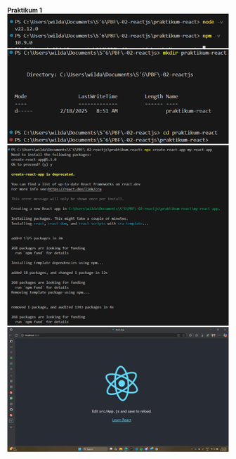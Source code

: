 **Praktikum 1** <br />
![node & npm version](img_report/image1.1.png)
![create new directory](img_report/image1.2.png)
![Initialize Project](img_report/image1.3.png)
![display from npm start](img_report/image1.4.png)